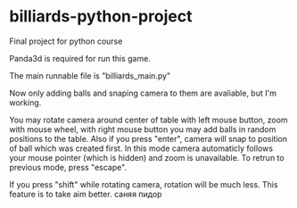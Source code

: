 # billiards-python-project
Final project for python course

Panda3d is required for run this game.

The main runnable file is "billiards_main.py"

Now only adding balls and snaping camera to them are avaliable, but I'm working.

You may rotate camera around center of table with left mouse button, zoom with mouse wheel,
with right mouse button you may add balls in random positions to the table.
Also if you press "enter", camera will snap to position of ball which was created first.
In this mode camera automaticly follows your mouse pointer (which is hidden) and 
zoom is unavailable. To retrun to previous mode, press "escape".

If you press "shift" while rotating camera, rotation will be much less. This feature is to take aim better.
саняя пидор
